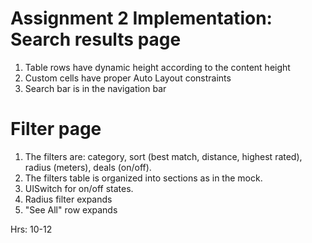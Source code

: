 Assignment 2 Implementation:
Search results page
===================
1. Table rows have dynamic height according to the content height
2. Custom cells have proper Auto Layout constraints
3. Search bar is in the navigation bar

Filter page
===========
1. The filters are: category, sort (best match, distance, highest rated), radius (meters), deals (on/off).
2. The filters table is organized into sections as in the mock.
3. UISwitch for on/off states. 
4. Radius filter expands
5. "See All" row expands

Hrs: 10-12

